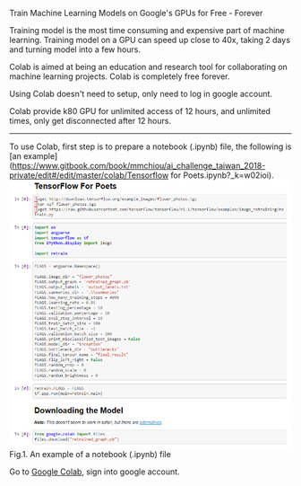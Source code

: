 Train Machine Learning Models on Google's GPUs for Free - Forever

Training model is the most time consuming and expensive part of machine learning. Training model on a GPU can speed up close to 40x, taking 2 days and turning model into a few hours.

Colab is aimed at being an education and research tool for collaborating on machine learning projects. Colab is completely free forever.

Using Colab doesn't need to setup, only need to log in google account.

Colab provide k80 GPU for unlimited access of 12 hours, and unlimited times, only get disconnected after 12 hours.

---

To use Colab, first step is to prepare a notebook \(.ipynb\) file, the following is [an example](https://www.gitbook.com/book/mmchiou/ai_challenge_taiwan_2018-private/edit#/edit/master/colab/Tensorflow for Poets.ipynb?_k=w02ioi).![](/assets/notebook_file.png)Fig.1. An example of a notebook \(.ipynb\) file

Go to [Google Colab](http://g.co/colab), sign into google account.

